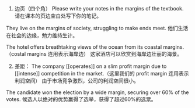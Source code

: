 1. 边页（四个角）
Please write your notes in the margins of the textbook.
请在课本的页边空白处写下你的笔记。

They live on the margins of society, struggling to make ends meet.
他们生活在社会的边缘，勉力维持生计。

The hotel offers breathtaking views of the ocean from its coastal margins.（costal margins 连用表示海岸边）
这家酒店可以欣赏到海岸边壮丽的海景。

2. 差距：
The company [[operates]] on a slim profit margin due to [[intense]] competition in the market.（这里我们的 profit margin 连用表示利润空间）
由于市场竞争激烈，公司的利润空间很小。

The candidate won the election by a wide margin, securing over 60% of the votes.
候选人以绝对的优势赢得了选举，获得了超过60%的选票。





